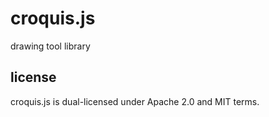 # croquis.js
drawing tool library

## license
croquis.js is dual-licensed under Apache 2.0 and MIT terms.
